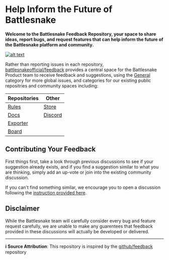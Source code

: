 # Help Inform the Future of Battlesnake

**Welcome to the Battlesnake Feedback Repository, your space to share ideas, report bugs, and request features that can help inform the future of the Battlesnake platform and community.**

[![alt text](https://img.shields.io/badge/Have%20Some%20Feedback%3F-Join%20the%20Discussion-blueviolet?style=for-the-badge)](https://github.com/BattlesnakeOfficial/feedback/discussions)

Rather than reporting issues in each repository, [battlesnakeofficial/feedback](https://github.com/BattlesnakeOfficial/feedback) provides a central space for the Battlesnake Product team to receive feedback and suggestions, using the [General](https://github.com/BattlesnakeOfficial/feedback/discussions/categories/general) category for more global issues, and categories for our existing public repositries and community spaces including:

|**Repositories** | **Other**|
|---|---|
|[Rules](https://github.com/BattlesnakeOfficial/feedback/discussions/categories/rules)|[Store](https://github.com/BattlesnakeOfficial/feedback/discussions/categories/store)|
|[Docs](https://github.com/BattlesnakeOfficial/feedback/discussions/categories/docs)|[Discord](https://github.com/BattlesnakeOfficial/feedback/discussions/categories/discord)|
|[Exporter](https://github.com/BattlesnakeOfficial/feedback/discussions/categories/exporter)||
|[Board](https://github.com/BattlesnakeOfficial/feedback/discussions/categories/board)||

## Contributing Your Feedback

First things first, take a look through previous discussions to see if your suggestion already exists, and if you find a suggestion similar to what you are thinking, simply add an up-vote or join into the existing community discussion.

If you can't find something similar, we encourage you to open a discussion following the [instruction provided here](https://github.com/BattlesnakeOfficial/feedback/discussions/1).

## Disclaimer

While the Battlesnake team will carefully consider every bug and feature request carefully, we are unable to make any guarentees that feedback provided in these discussions will actually be developed or delivered.

---
**ℹ️ Source Attribution**: This repository is inspired by the [github/feedback](https://github.com/github/feedback) repository
